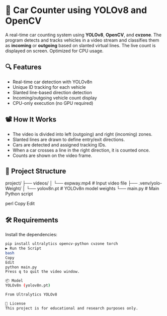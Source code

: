 # 🚗 Car Counter using YOLOv8 and OpenCV

A real-time car counting system using **YOLOv8**, **OpenCV**, and **cvzone**. The program detects and tracks vehicles in a video stream and classifies them as **incoming** or **outgoing** based on slanted virtual lines. The live count is displayed on screen. Optimized for CPU usage.

## 🔍 Features

- Real-time car detection with YOLOv8n
- Unique ID tracking for each vehicle
- Slanted line-based direction detection
- Incoming/outgoing vehicle count display
- CPU-only execution (no GPU required)

## 📽️ How It Works

- The video is divided into left (outgoing) and right (incoming) zones.
- Slanted lines are drawn to define entry/exit directions.
- Cars are detected and assigned tracking IDs.
- When a car crosses a line in the right direction, it is counted once.
- Counts are shown on the video frame.

## 📁 Project Structure

project/
├── videos/
│ └── expway.mp4 # Input video file
├── .venv/yolo-Weight/
│ └── yolov8n.pt # YOLOv8n model weights
└── main.py # Main Python script

perl
Copy
Edit

## 🛠️ Requirements

Install the dependencies:

```bash
pip install ultralytics opencv-python cvzone torch
▶️ Run the Script
bash
Copy
Edit
python main.py
Press q to quit the video window.

📦 Model
YOLOv8n (yolov8n.pt)

From Ultralytics YOLOv8

📄 License
This project is for educational and research purposes only.

